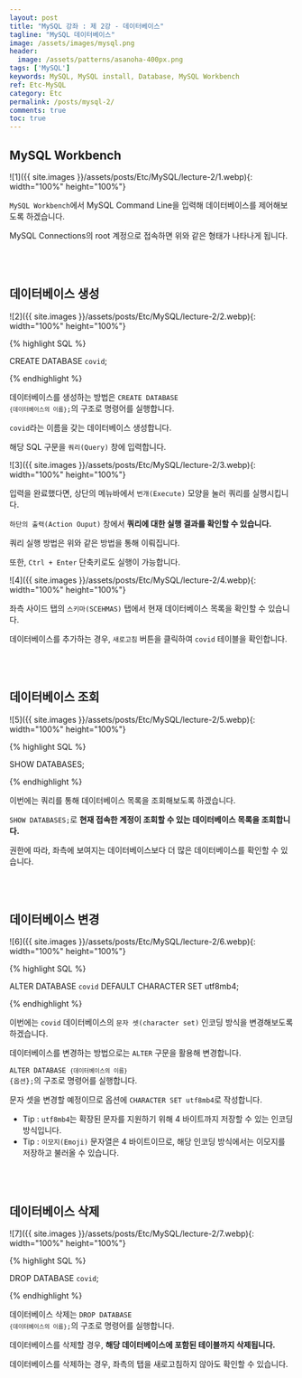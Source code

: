 ```yaml
---
layout: post
title: "MySQL 강좌 : 제 2강 - 데이터베이스"
tagline: "MySQL 데이터베이스"
image: /assets/images/mysql.png
header:
  image: /assets/patterns/asanoha-400px.png
tags: ['MySQL']
keywords: MySQL, MySQL install, Database, MySQL Workbench
ref: Etc-MySQL
category: Etc
permalink: /posts/mysql-2/
comments: true
toc: true
---
```


## MySQL Workbench

![1]({{ site.images }}/assets/posts/Etc/MySQL/lecture-2/1.webp){: width="100%" height="100%"}

`MySQL Workbench`에서 MySQL Command Line을 입력해 데이터베이스를 제어해보도록 하겠습니다.

MySQL Connections의 root 계정으로 접속하면 위와 같은 형태가 나타나게 됩니다.

<br>
<br>

## 데이터베이스 생성

![2]({{ site.images }}/assets/posts/Etc/MySQL/lecture-2/2.webp){: width="100%" height="100%"}

{% highlight SQL %}

CREATE DATABASE `covid`;

{% endhighlight %}

데이터베이스를 생성하는 방법은 <code>CREATE DATABASE `{데이터베이스의 이름}`;</code>의 구조로 명령어를 실행합니다.

`covid`라는 이름을 갖는 데이터베이스 생성합니다.

해당 SQL 구문을 `쿼리(Query)` 창에 입력합니다.

![3]({{ site.images }}/assets/posts/Etc/MySQL/lecture-2/3.webp){: width="100%" height="100%"}

입력을 완료했다면, 상단의 메뉴바에서 `번개(Execute)` 모양을 눌러 쿼리를 실행시킵니다.

`하단의 출력(Action Ouput)` 창에서 **쿼리에 대한 실행 결과를 확인할 수 있습니다.**

쿼리 실행 방법은 위와 같은 방법을 통해 이뤄집니다.

또한, `Ctrl + Enter` 단축키로도 실행이 가능합니다.

![4]({{ site.images }}/assets/posts/Etc/MySQL/lecture-2/4.webp){: width="100%" height="100%"}

좌측 사이드 탭의 `스키마(SCEHMAS)` 탭에서 현재 데이터베이스 목록을 확인할 수 있습니다.

데이터베이스를 추가하는 경우, `새로고침` 버튼을 클릭하여 `covid` 테이블을 확인합니다.

<br>
<br>

## 데이터베이스 조회

![5]({{ site.images }}/assets/posts/Etc/MySQL/lecture-2/5.webp){: width="100%" height="100%"}

{% highlight SQL %}

SHOW DATABASES;

{% endhighlight %}

이번에는 쿼리를 통해 데이터베이스 목록을 조회해보도록 하겠습니다.

`SHOW DATABASES;`로 **현재 접속한 계정이 조회할 수 있는 데이터베이스 목록을 조회합니다.**

권한에 따라, 좌측에 보여지는 데이터베이스보다 더 많은 데이터베이스를 확인할 수 있습니다.

<br>
<br>

## 데이터베이스 변경

![6]({{ site.images }}/assets/posts/Etc/MySQL/lecture-2/6.webp){: width="100%" height="100%"}

{% highlight SQL %}

ALTER DATABASE `covid`
DEFAULT CHARACTER SET utf8mb4;

{% endhighlight %}

이번에는 `covid` 데이터베이스의 `문자 셋(character set)` 인코딩 방식을 변경해보도록 하겠습니다.

데이터베이스를 변경하는 방법으로는 `ALTER` 구문을 활용해 변경합니다.

<code>ALTER DATABASE `{데이터베이스의 이름}` {옵션};</code>의 구조로 명령어를 실행합니다.

문자 셋을 변경할 예정이므로 옵션에 `CHARACTER SET utf8mb4`로 작성합니다.

- Tip : `utf8mb4`는 확장된 문자를 지원하기 위해 4 바이트까지 저장할 수 있는 인코딩 방식입니다.
- Tip : `이모지(Emoji)` 문자열은 4 바이트이므로, 해당 인코딩 방식에서는 이모지를 저장하고 불러올 수 있습니다.

<br>
<br>

## 데이터베이스 삭제

![7]({{ site.images }}/assets/posts/Etc/MySQL/lecture-2/7.webp){: width="100%" height="100%"}

{% highlight SQL %}

DROP DATABASE `covid`;

{% endhighlight %}

데이터베이스 삭제는 <code>DROP DATABASE `{데이터베이스의 이름}`;</code>의 구조로 명령어를 실행합니다.

데이터베이스를 삭제할 경우, **해당 데이터베이스에 포함된 테이블까지 삭제됩니다.**

데이터베이스를 삭제하는 경우, 좌측의 탭을 새로고침하지 않아도 확인할 수 있습니다.
